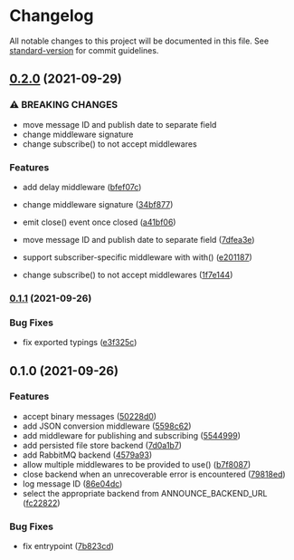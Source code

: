 # Changelog

All notable changes to this project will be documented in this file. See [standard-version](https://github.com/conventional-changelog/standard-version) for commit guidelines.

## [0.2.0](https://gitlab.com/emigrad/announce/compare/v0.1.1...v0.2.0) (2021-09-29)


### ⚠ BREAKING CHANGES

* move message ID and publish date to separate field
* change middleware signature
* change subscribe() to not accept middlewares

### Features

* add delay middleware ([bfef07c](https://gitlab.com/emigrad/announce/commit/bfef07c8248a7a1ec13cb50ed1ef2713244fad52))
* change middleware signature ([34bf877](https://gitlab.com/emigrad/announce/commit/34bf8773f69c4b5cdca07637954555b4c5c26668))
* emit close() event once closed ([a41bf06](https://gitlab.com/emigrad/announce/commit/a41bf064909ab8e6f4dbc47911b91154b95b87d5))
* move message ID and publish date to separate field ([7dfea3e](https://gitlab.com/emigrad/announce/commit/7dfea3e6c1fda989ea5618fe563d91ab4b817846))
* support subscriber-specific middleware with with() ([e201187](https://gitlab.com/emigrad/announce/commit/e2011870e4ad43508df6de315fa085afaf003cd4))


* change subscribe() to not accept middlewares ([1f7e144](https://gitlab.com/emigrad/announce/commit/1f7e144eba9bd638032ead5378511faf8a1a8148))

### [0.1.1](https://gitlab.com/emigrad/announce/compare/v0.1.0...v0.1.1) (2021-09-26)


### Bug Fixes

* fix exported typings ([e3f325c](https://gitlab.com/emigrad/announce/commit/e3f325cefaf2b2339204cadbb35b54994a5a035b))

## 0.1.0 (2021-09-26)


### Features

* accept binary messages ([50228d0](https://gitlab.com/emigrad/announce/commit/50228d0a32d17581bb56a4d1ab6a169304c953e1))
* add JSON conversion middleware ([5598c62](https://gitlab.com/emigrad/announce/commit/5598c624bb2371012b0d166f114913034f02d197))
* add middleware for publishing and subscribing ([5544999](https://gitlab.com/emigrad/announce/commit/5544999b3b4289939017c17aaa6d038daf2af319))
* add persisted file store backend ([7d0a1b7](https://gitlab.com/emigrad/announce/commit/7d0a1b704e86d9816c7e46b50e16735b80919674))
* add RabbitMQ backend ([4579a93](https://gitlab.com/emigrad/announce/commit/4579a9397a338c6ae8d6a9e6a2ec0ca60743ebd5))
* allow multiple middlewares to be provided to use() ([b7f8087](https://gitlab.com/emigrad/announce/commit/b7f808791f5f7602401560257ea3b21c9c91a268))
* close backend when an unrecoverable error is encountered ([79818ed](https://gitlab.com/emigrad/announce/commit/79818edb7f318ca8fe6c1d9a84491c5a585f0fce))
* log message ID ([86e04dc](https://gitlab.com/emigrad/announce/commit/86e04dc8c12460699edb20b4e9189cd981d3c897))
* select the appropriate backend from ANNOUNCE_BACKEND_URL ([fc22822](https://gitlab.com/emigrad/announce/commit/fc2282275517a756fd929a5d6db6e1217558ae1b))


### Bug Fixes

* fix entrypoint ([7b823cd](https://gitlab.com/emigrad/announce/commit/7b823cdb0ae4dc411c229964b012a98fb92635f4))
